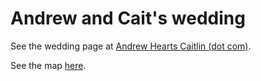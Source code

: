 Andrew and Cait's wedding
===

See the wedding page at [Andrew Hearts Caitlin (dot com)](http://www.andrewheartscaitlin.com).

See the map [here](http://github.io/nixta/ahc).
